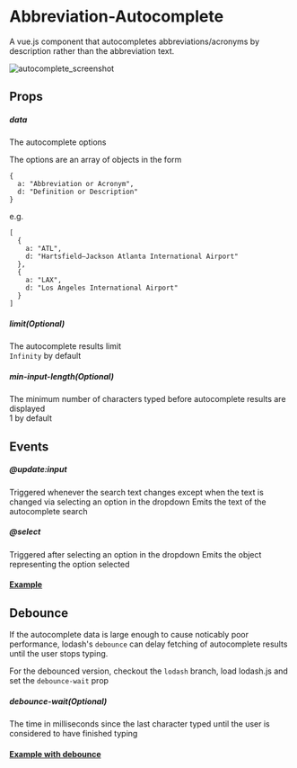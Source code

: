 # Abbreviation-Autocomplete
A vue.js component that autocompletes abbreviations/acronyms by description rather than the abbreviation text.

![autocomplete_screenshot](https://user-images.githubusercontent.com/8918762/72185093-e6280380-33e9-11ea-92ca-d0651b09771f.png)

## Props
##### data
The autocomplete options

The options are an array of objects in the form

    {
      a: "Abbreviation or Acronym",
      d: "Definition or Description"
    }

e.g.

    [
      {
        a: "ATL",
        d: "Hartsfield–Jackson Atlanta International Airport"
      },
      {
        a: "LAX",
        d: "Los Angeles International Airport"
      }
    ]

##### limit(Optional)
The autocomplete results limit  
`Infinity` by default
##### min-input-length(Optional)
The minimum number of characters typed before autocomplete results are displayed  
1 by default

## Events  
##### @update:input
Triggered whenever the search text changes except when the text is changed via selecting an option in the dropdown
Emits the text of the autocomplete search

##### @select
Triggered after selecting an option in the dropdown
Emits the object representing the option selected

#### [Example](https://firelemons.github.io/AutocompleteExample/)

## Debounce

If the autocomplete data is large enough to cause noticably poor performance, lodash's `debounce` can delay fetching of autocomplete results until the user stops typing. 

For the debounced version, checkout the `lodash` branch, load lodash.js and set the `debounce-wait` prop

##### debounce-wait(Optional)
The time in milliseconds since the last character typed until the user is considered to have finished typing

#### [Example with debounce](https://firelemons.github.io/AutocompleteDebounceExample/)
